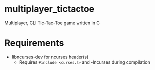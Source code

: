 # multiplayer_tictactoe
Multiplayer, CLI Tic-Tac-Toe game written in C

# Requirements
* libncurses-dev for ncurses header(s)
	* Requires `#include <curses.h>` and -lncurses during compilation
